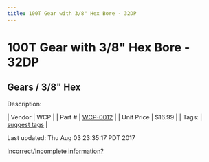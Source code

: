 ```yaml
---
title: 100T Gear with 3/8" Hex Bore - 32DP
---
```


# 100T Gear with 3/8" Hex Bore - 32DP
## Gears / 3/8" Hex
Description: 	 

| Vendor | WCP | 
| Part # | [WCP-0012](http://www.wcproducts.net/WCP-0012) | 
| Unit Price | $16.99 | 
| Tags: | [suggest tags](https://docs.google.com/forms/d/e/1FAIpQLSeWyY8v3RgOty-MyWmh9U0iivNYN_molChYyS-0U-o-kOAv_g/viewform) | 

Last updated: Thu Aug 03 23:35:17 PDT 2017

 [Incorrect/Incomplete information?](https://docs.google.com/forms/d/e/1FAIpQLSeWyY8v3RgOty-MyWmh9U0iivNYN_molChYyS-0U-o-kOAv_g/viewform)